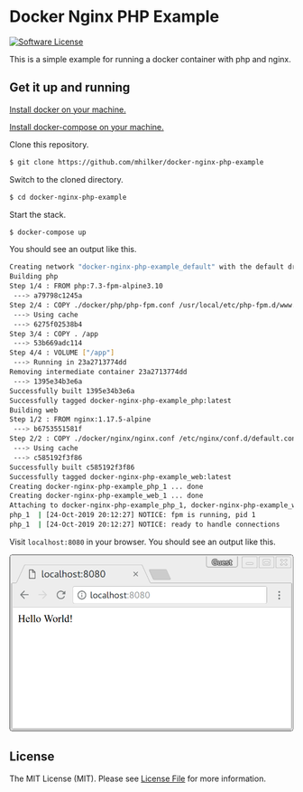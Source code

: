 # Docker Nginx PHP Example

[![Software License][ico-license]](LICENSE.md)

This is a simple example for running a docker container with php and nginx.

## Get it up and running

[Install docker on your machine.][install-docker]

[Install docker-compose on your machine.][install-docker-compose]

Clone this repository.

``` bash
$ git clone https://github.com/mhilker/docker-nginx-php-example
```

Switch to the cloned directory.

``` bash
$ cd docker-nginx-php-example
```

Start the stack.

``` bash
$ docker-compose up
```

You should see an output like this.

``` bash
Creating network "docker-nginx-php-example_default" with the default driver
Building php
Step 1/4 : FROM php:7.3-fpm-alpine3.10
 ---> a79798c1245a
Step 2/4 : COPY ./docker/php/php-fpm.conf /usr/local/etc/php-fpm.d/www.conf
 ---> Using cache
 ---> 6275f02538b4
Step 3/4 : COPY . /app
 ---> 53b669adc114
Step 4/4 : VOLUME ["/app"]
 ---> Running in 23a2713774dd
Removing intermediate container 23a2713774dd
 ---> 1395e34b3e6a
Successfully built 1395e34b3e6a
Successfully tagged docker-nginx-php-example_php:latest
Building web
Step 1/2 : FROM nginx:1.17.5-alpine
 ---> b6753551581f
Step 2/2 : COPY ./docker/nginx/nginx.conf /etc/nginx/conf.d/default.conf
 ---> Using cache
 ---> c585192f3f86
Successfully built c585192f3f86
Successfully tagged docker-nginx-php-example_web:latest
Creating docker-nginx-php-example_php_1 ... done
Creating docker-nginx-php-example_web_1 ... done
Attaching to docker-nginx-php-example_php_1, docker-nginx-php-example_web_1
php_1  | [24-Oct-2019 20:12:27] NOTICE: fpm is running, pid 1
php_1  | [24-Oct-2019 20:12:27] NOTICE: ready to handle connections
```

Visit `localhost:8080` in your browser. You should see an output like this.

![Hello World Output with Docker and PHP + Nginx](./resources/screenshot-01.png)

## License

The MIT License (MIT). Please see [License File](LICENSE.md) for more information.

[ico-license]: https://img.shields.io/badge/license-MIT-brightgreen.svg?style=flat-square
[install-docker]: https://docs.docker.com/engine/installation
[install-docker-compose]: https://docs.docker.com/compose/install
